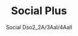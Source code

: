 ---
designer: Patrick Jouin
description: "Social%20Plus%20is%20a%20modular%20system%20of%20linear%2C%20corner%2C%20curved%20seatings%20and%20poufs%2C%20with%20deeper%20and%20wider%20sizes%2C%20ready%20to%20host%20sociable%20moments.%20Modular%20system%20with%20two%2C%20three%20or%20four%20linear%20and%20corner%20seats%20in%20polyurethane%20foam%20and%20elastic%20belts%20both%20in%20the%20backrest%20and%20in%20the%20seats%2C%20steel%20frame%20and%20die-casted%20aluminium%20legs%20at%20the%20far%20ends."
image_primary: img/DSO2_3AAL_01_zoom.jpg
image_secondary: img/DSO2_3AAL_02_zoom.jpg
manufacturer: Pedrali
href: https://www.pedrali.it/en/products/catalog/Modular-seating-SOCIAL-Plus-DSO2_2A-3AAL-4AALL/
subtitle: Social Dso2_2A/3Aal/4Aall
title: Social Plus
image_thumb: img/DSO2_3AAL_cover.jpg
tags: 
  - pedrali
  - lounge-seating
category: lounge-seating
slug: /manufacturers/pedrali/lounge-seating/patrick-jouin-social-plus
---